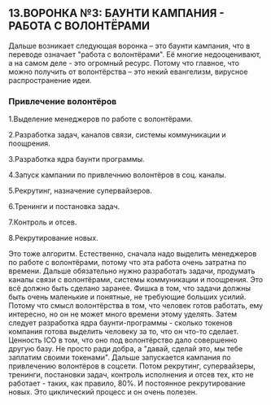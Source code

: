 ## 13.ВОРОНКА №3: БАУНТИ КАМПАНИЯ - РАБОТА С ВОЛОНТЁРАМИ

Дальше возникает следующая воронка – это баунти кампания, что в переводе означает "работа с волонтёрами". Её многие недооценивают, а на самом деле - это огромный ресурс. Потому что главное, что можно получить от волонтёрства – это некий евангелизм, вирусное распространение идеи.  


### Привлечение волонтёров

1.Выделение менеджеров по работе с волонтёрами.

2.Разработка задач, каналов связи, системы коммуникации и поощрения.

3.Разработка ядра баунти программы.

4.Запуск кампании по привлечнию волонтёров в соц. каналы.

5.Рекрутинг, назначение супервайзеров.

6.Тренинги и постановка задач.

7.Контроль и отсев.

8.Рекрутирование новых.

Это тоже алгоритм. Естественно, сначала надо выделить менеджеров по работе с волонтёрами, потому что эта работа очень затратна по времени. Дальше обязательно нужно разработать задачи, продумать каналы связи с волонтёрами, системы коммуникации и поощрения. Это всё должно быть сделано заранее. Фишка в том, что задачи должны быть очень маленькие и понятные, не требующие больших усилий. Потому что смысл волонтёрства в том, что человек готов работать, ему интересно, но он не может много времени этому уделять. Затем следует разработка ядра баунти-программы - сколько токенов компания готова выделить человеку за то, что он что-то сделает. Ценность ICO в том, что оно под волонтёрство дало совершенно другую базу. Не просто ради добра, а "давай, сделай это, мы тебе заплатим своими токенами". Дальше запускается кампания по привлечению волонтёров в соцсети. Потом рекрутинг, супервайзеры, тренинги, постановки задач, контроль исполнения и отсев тех, кто не работает - таких, как правило, 80%. И постоянное рекрутирование новых. Это циклический процесс и он очень полезен.